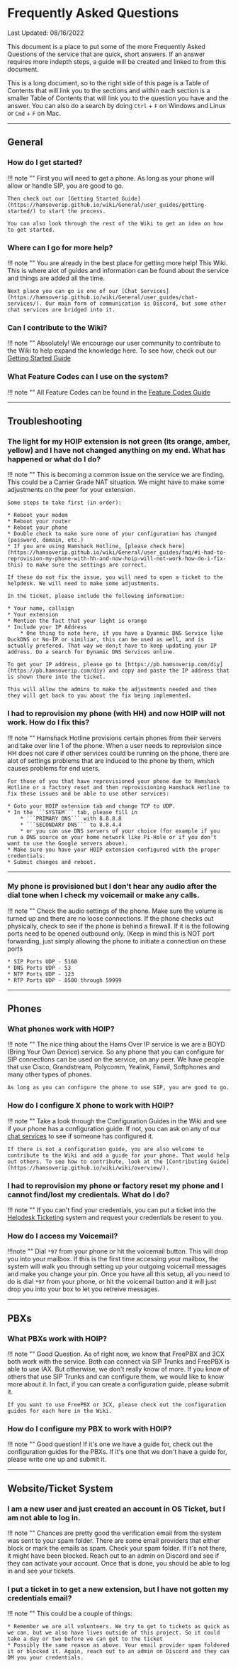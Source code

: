 # Frequently Asked Questions

Last Updated: 08/16/2022

This document is a place to put some of the more Frequently Asked Questions of the service that are quick, short answers. If an answer requires more indepth steps, a guide will be created and linked to from this document.

This is a long document, so to the right side of this page is a Table of Contents that will link you to the sections and within each section is a smaller Table of Contents that will link you to the question you have and the answer. You can also do a search by doing ```Ctrl``` + ```F``` on Windows and Linux or ```Cmd``` + ```F``` on Mac.

<hr />

## General

### How do I get started?

!!! note ""
    First you will need to get a phone. As long as your phone will allow or handle SIP, you are good to go.

    Then check out our [Getting Started Guide](https://hamsoverip.github.io/wiki/General/user_guides/getting-started/) to start the process.

    You can also look through the rest of the Wiki to get an idea on how to get started.

### Where can I go for more help?

!!! note ""
    You are already in the best place for getting more help! This Wiki. This is where alot of guides and information can be found about the service and things are added all the time.

    Next place you can go is one of our [Chat Services](https://hamsoverip.github.io/wiki/General/user_guides/chat-services/). Our main form of communication is Discord, but some other chat services are bridged into it. 

### Can I contribute to the Wiki?

!!! note ""
    Absolutely! We encourage our user community to contribute to the Wiki to help expand the knowledge here. To see how, check out our [Getting Started Guide](https://hamsoverip.github.io/wiki/General/user_guides/getting-started/)

### What Feature Codes can I use on the system?

!!! note ""
    All Feature Codes can be found in the [Feature Codes Guide](https://hamsoverip.github.io/wiki/endpoints/pbx/freepbx/feature-codes/)

<hr />

## Troubleshooting

### The light for my HOIP extension is not green (its orange, amber, yellow) and I have not changed anything on my end. What has happened or what do I do?

!!! note ""
    This is becoming a common issue on the service we are finding. This could be a Carrier Grade NAT situation. We might have to make some adjustments on the peer for your extension. 

    Some steps to take first (in order):

    * Reboot your modem
    * Reboot your router
    * Reboot your phone
    * Double check to make sure none of your configuration has changed (password, domain, etc.)
    * If you are using Hamshack Hotline, [please check here](https://hamsoverip.github.io/wiki/General/user_guides/faq/#i-had-to-reprovision-my-phone-with-hh-and-now-hoip-will-not-work-how-do-i-fix-this) to make sure the settings are correct.

    If these do not fix the issue, you will need to open a ticket to the helpdesk. We will need to make some adjustments. 

    In the ticket, please include the following information:

    * Your name, callsign
    * Your extension
    * Mention the fact that your light is orange
    * Include your IP Address
        * One thing to note here, if you have a Dyanmic DNS Service like DuckDNS or No-IP or similiar, this can be used as well, and is actually prefered. That way we don;t have to keep updating your IP address. Do a search for Dynamic DNS Services online.

    To get your IP address, please go to [https://pb.hamsoverip.com/diy](https://pb.hamsoverip.com/diy) and copy and paste the IP address that is shown there into the ticket. 

    This will allow the admins to make the adjustments needed and then they will get back to you about the fix being implemented.

### I had to reprovision my phone (with HH) and now HOIP will not work. How do I fix this?

!!! note ""
    Hamshack Hotline provisions certain phones from their servers and take over line 1 of the phone. When a user needs to reprovision since HH does not care if other services could be running on the phone, there are alot of settings problems that are induced to the phone by them, which causes problems for end users.

    For those of you that have reprovisioned your phone due to Hamshack Hotline or a factory reset and then reprovisioning Hamshack Hotline to fix these issues and be able to use other services:

    * Goto your HOIP extension tab and change TCP to UDP.
    * In the ```SYSTEM``` tab, please fill in 
        * ```PRIMARY DNS``` with 8.8.8.8
        * ```SECONDARY DNS``` to 8.8.4.4
        * or you can use DNS servers of your choice (for example if you run a DNS source on your home network like Pi-Hole or if you don't want to use the Google servers above).  
    * Make sure you have your HOIP extension configured with the proper credentials.
    * Submit changes and reboot.

<hr />

### My phone is provisioned but I don't hear any audio after the dial tone when I check my voicemail or make any calls.

!!! note ""
    Check the audio settings of the phone. Make sure the volume is turned up and there are no loose connections. If the phone checks out physically, check to see if the phone is behind a firewall. If it is the following ports need to be opened outbound only. (Keep in mind this is NOT port forwarding, just simply allowing the phone to initiate a connection on these ports

    * SIP Ports UDP - 5160
    * DNS Ports UDP - 53
    * NTP Ports UDP - 123
    * RTP Ports UDP - 8500 through 59999  
<hr />

## Phones

### What phones work with HOIP?

!!! note ""
    The nice thing about the Hams Over IP service is we are a BOYD (Bring Your Own Device) service. So any phone that you can configure for SIP connections can be used on the service, on any peer. We have people that use Cisco, Grandstream, Polycomm, Yealink, Fanvil, Softphones and many other types of phones. 

    As long as you can configure the phone to use SIP, you are good to go.

### How do I configure X phone to work with HOIP?

!!! note ""
    Take a look through the Configuration Guides in the Wiki and see if your phone has a configuration guide. If not, you can ask on any of our [chat services](https://hamsoverip.github.io/wiki/General/user_guides/chat-services/) to see if someone has configured it. 

    If there is not a configuration guide, you are also welcome to contribute to the Wiki and add a guide for your phone. That would help out others. To see how to contribute, look at the [Contributing Guide](https://hamsoverip.github.io/wiki/wiki/overview/).

### I had to reprovision my phone or factory reset my phone and I cannot find/lost my credientals. What do I do?

!!! note ""
    If you can't find your credentials, you can put a ticket into the [Helpdesk Ticketing](https://helpdesk.hamsoverip.com/osticket/) system and request your credentials be resent to you.


### How do I access my Voicemail?

!!!note ""
    Dial ```*97``` from your phone or hit the voicemail button. This will drop you into your mailbox. If this is the first time accessing your mailbox, the system will walk you through setting up your outgoing voicemail messages and make you change your pin. Once you have all this setup, all you need to do is dial ```*97``` from your phone, or hit the voicemail button and it will just drop you into your box to let you retreive messages.

<hr />

## PBXs

### What PBXs work with HOIP?

!!! note ""
    Good Question. As of right now, we know that FreePBX and 3CX both work with the service. Both can connect via SIP Trunks and FreePBX is able to use IAX. But otherwise, we don't really know of more. If you know of others that use SIP Trunks and can configure them, we would like to know more about it. In fact, if you can create a configuration guide, please submit it. 

    If you want to use FreePBX or 3CX, please check out the configuration guides for each here in the Wiki.


### How do I configure my PBX to work with HOIP?

!!! note ""
    Good question! If it's one we have a guide for, check out the configuration guides for the PBXs. If it's one that we don't have a guide for, please write one up and submit it. 

<hr />

## Website/Ticket System

### I am a new user and just created an account in OS Ticket, but I am not able to log in.

!!! note ""
    Chances are pretty good the verification email from the system was sent to your spam folder. There are some email providers that either block or mark the emails as spam. Check your spam folder. If it's not there, it might have been blocked. Reach out to an admin on Discord and see if they can activate your account. Once that is done, you should be able to log in and see your tickets.

### I put a ticket in to get a new extension, but I have not gotten my credentials email?

!!! note ""
    This could be a couple of things:
   
    * Remember we are all volunteers. We try to get to tickets as quick as we can, but we also have lives outside of this project. So it could take a day or two before we can get to the ticket
    * Possibly the same reason as above. Your email provider spam foldered it or blocked it. Again, reach out to an admin on Discord and they can DM you your credentials.
